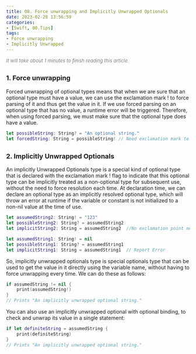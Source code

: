```yaml
---
title: 08. Force unwrapping and Implicitly Unwrapped Optionals
date: 2023-02-28 13:56:59
categories: 
- [Swift, 00.Tips]
tags:
- Force unwrapping
- Implicitly Unwrapped
---
```


<font color=gray size=2>*It will take about 1 minutes to finish reading this article.*</font>

## **<font size=4>1. Force unwrapping </font>**
Forced unwrapping of optional types means that when we are sure that an optional type must have a value, we can use the exclamation mark ! to force parsing of it and thus get the value in it. If we use forced parsing on an optional type that has no value, a runtime error will be triggered. Therefore, when using forced parsing, we must make sure that the optional type does have a value.
```Swift
let possibleString: String? = "An optional string."
let forcedString: String = possibleString! // Need exclamation mark to get value
```

## **<font size=4>2. Implicitly Unwrapped Optionals </font>**
An implicitly Unwrapped Optionals type is a special kind of optional type that is declared with the exclamation mark ! flag to indicate that this optional type can be implicitly treated as a non-optional type for subsequent use, without the need to force resolution each time. At declaration time, we can declare an optional type as an implicitly resolved optional type, which will throw an error at runtime if the variable or constant is not initialized to a non-nil value at the time of use.

```Swift
let assumedString2: String! = "123"
let possibleString2: String? = assumedString2
let implicitString2: String = assumedString2  //No exclamation point needed
```

```Swift
let assumedString1: String! = nil
let possibleString1: String? = assumedString1
let implicitString1: String = assumedString1  // Report Error
```
So, implicitly unwrapped optionals type is special optionals type that can be used to get the value in it directly using the variable name, without having to force unwrapping every time.
We can do these as follows:
```Swift
if assumedString != nil {
    print(assumedString!)
}
// Prints "An implicitly unwrapped optional string."
```
You can also use an implicitly unwrapped optional with optional binding, to check and unwrap its value in a single statement:
```Swift
if let definiteString = assumedString {
    print(definiteString)
}
// Prints "An implicitly unwrapped optional string."
```
